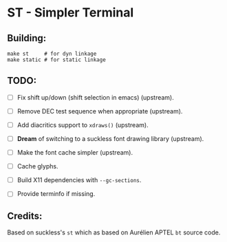 # ST - Simpler Terminal

## Building:

```shell
make st     # for dyn linkage
make static # for static linkage
```

## TODO:
- [ ] Fix shift up/down (shift selection in emacs) (upstream).
- [ ] Remove DEC test sequence when appropriate (upstream).
- [ ] Add diacritics support to `xdraws()` (upstream).
- [ ] **Dream** of switching to a suckless font drawing library (upstream).
- [ ] Make the font cache simpler (upstream).
- [ ] Cache glyphs.
- [ ] Build X11 dependencies with `--gc-sections`.
- [ ] Provide terminfo if missing.


## Credits:

Based on suckless's `st` which as based on Aurélien APTEL `bt` source code.

